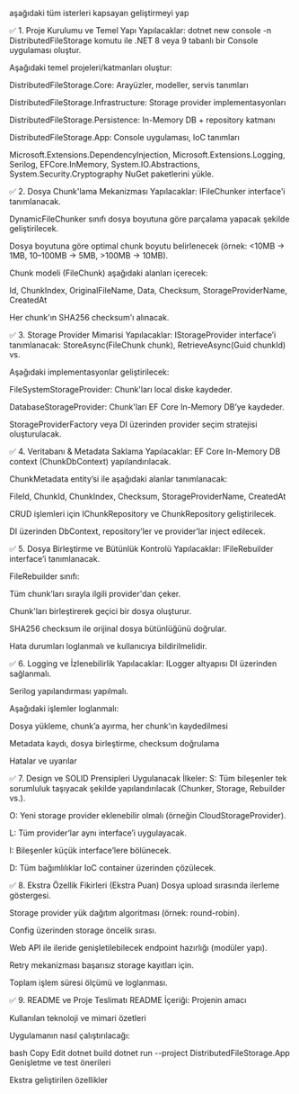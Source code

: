 aşağıdaki tüm isterleri kapsayan geliştirmeyi yap


✅ 1. Proje Kurulumu ve Temel Yapı
Yapılacaklar:
 dotnet new console -n DistributedFileStorage komutu ile .NET 8 veya 9 tabanlı bir Console uygulaması oluştur.

 Aşağıdaki temel projeleri/katmanları oluştur:

DistributedFileStorage.Core: Arayüzler, modeller, servis tanımları

DistributedFileStorage.Infrastructure: Storage provider implementasyonları

DistributedFileStorage.Persistence: In-Memory DB + repository katmanı

DistributedFileStorage.App: Console uygulaması, IoC tanımları

 Microsoft.Extensions.DependencyInjection, Microsoft.Extensions.Logging, Serilog, EFCore.InMemory, System.IO.Abstractions, System.Security.Cryptography NuGet paketlerini yükle.

✅ 2. Dosya Chunk'lama Mekanizması
Yapılacaklar:
 IFileChunker interface'i tanımlanacak.

 DynamicFileChunker sınıfı dosya boyutuna göre parçalama yapacak şekilde geliştirilecek.

Dosya boyutuna göre optimal chunk boyutu belirlenecek (örnek: <10MB → 1MB, 10–100MB → 5MB, >100MB → 10MB).

 Chunk modeli (FileChunk) aşağıdaki alanları içerecek:

Id, ChunkIndex, OriginalFileName, Data, Checksum, StorageProviderName, CreatedAt

 Her chunk'ın SHA256 checksum'ı alınacak.

✅ 3. Storage Provider Mimarisi
Yapılacaklar:
 IStorageProvider interface’i tanımlanacak: StoreAsync(FileChunk chunk), RetrieveAsync(Guid chunkId) vs.

 Aşağıdaki implementasyonlar geliştirilecek:

 FileSystemStorageProvider: Chunk'ları local diske kaydeder.

 DatabaseStorageProvider: Chunk'ları EF Core In-Memory DB’ye kaydeder.

 StorageProviderFactory veya DI üzerinden provider seçim stratejisi oluşturulacak.

✅ 4. Veritabanı & Metadata Saklama
Yapılacaklar:
 EF Core In-Memory DB context (ChunkDbContext) yapılandırılacak.

 ChunkMetadata entity’si ile aşağıdaki alanlar tanımlanacak:

FileId, ChunkId, ChunkIndex, Checksum, StorageProviderName, CreatedAt

 CRUD işlemleri için IChunkRepository ve ChunkRepository geliştirilecek.

 DI üzerinden DbContext, repository’ler ve provider’lar inject edilecek.

✅ 5. Dosya Birleştirme ve Bütünlük Kontrolü
Yapılacaklar:
 IFileRebuilder interface’i tanımlanacak.

 FileRebuilder sınıfı:

Tüm chunk’ları sırayla ilgili provider'dan çeker.

Chunk'ları birleştirerek geçici bir dosya oluşturur.

SHA256 checksum ile orijinal dosya bütünlüğünü doğrular.

 Hata durumları loglanmalı ve kullanıcıya bildirilmelidir.

✅ 6. Logging ve İzlenebilirlik
Yapılacaklar:
 ILogger<T> altyapısı DI üzerinden sağlanmalı.

 Serilog yapılandırması yapılmalı.

 Aşağıdaki işlemler loglanmalı:

Dosya yükleme, chunk’a ayırma, her chunk'ın kaydedilmesi

Metadata kaydı, dosya birleştirme, checksum doğrulama

Hatalar ve uyarılar

✅ 7. Design ve SOLID Prensipleri
Uygulanacak İlkeler:
S: Tüm bileşenler tek sorumluluk taşıyacak şekilde yapılandırılacak (Chunker, Storage, Rebuilder vs.).

O: Yeni storage provider eklenebilir olmalı (örneğin CloudStorageProvider).

L: Tüm provider’lar aynı interface’i uygulayacak.

I: Bileşenler küçük interface’lere bölünecek.

D: Tüm bağımlılıklar IoC container üzerinden çözülecek.

✅ 8. Ekstra Özellik Fikirleri (Ekstra Puan)
 Dosya upload sırasında ilerleme göstergesi.

 Storage provider yük dağıtım algoritması (örnek: round-robin).

 Config üzerinden storage öncelik sırası.

 Web API ile ileride genişletilebilecek endpoint hazırlığı (modüler yapı).

 Retry mekanizması başarısız storage kayıtları için.

 Toplam işlem süresi ölçümü ve loglanması.

✅ 9. README ve Proje Teslimatı
README İçeriği:
 Projenin amacı

 Kullanılan teknoloji ve mimari özetleri

 Uygulamanın nasıl çalıştırılacağı:

bash
Copy
Edit
dotnet build
dotnet run --project DistributedFileStorage.App
 Genişletme ve test önerileri

 Ekstra geliştirilen özellikler
